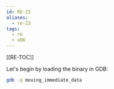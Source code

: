```yaml
---
id: RE-23
aliases:
  - re-23
tags:
  - re
  - x86
---
```


[[RE-TOC]]

Let's begin by loading the binary in GDB:

```bash
gdb -q moving_immediate_data
```

